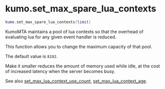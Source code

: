 # kumo.set_max_spare_lua_contexts

```lua
kumo.set_max_spare_lua_contexts(limit)
```

KumoMTA maintains a pool of lua contexts so that the overhead of evaluating
lua for any given event handler is reduced.

This function allows you to change the maximum capacity of that pool.

The default value is `8192`.

Make it smaller reduces the amount of memory used while idle, at the cost
of increased latency when the server becomes busy.

See also [set_max_lua_context_use_count](set_max_lua_context_use_count.md),
[set_max_lua_context_age](set_max_lua_context_age.md).
